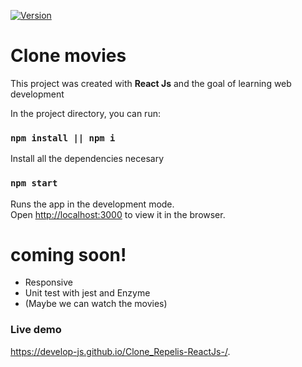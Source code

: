 [![Version](https://badge.fury.io/gh/tterb%2FHyde.svg)](https://badge.fury.io/gh/tterb%2FHyde)

# Clone movies

This project was created with **React Js** and the goal of learning web development

In the project directory, you can run:

### `npm install || npm i`

Install all the dependencies necesary

### `npm start`

Runs the app in the development mode.<br />
Open [http://localhost:3000](http://localhost:3000) to view it in the browser.

# coming soon!

  - Responsive
  - Unit test with jest and Enzyme
  - (Maybe we can watch the movies)

### Live demo
https://develop-js.github.io/Clone_Repelis-ReactJs-/.
